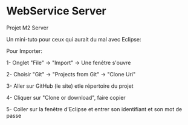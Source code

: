 # WebService Server
 Projet M2 Server

Un mini-tuto pour ceux qui aurait du mal avec Eclipse:


Pour Importer:

1- Onglet "File" -> "Import" -> Une fenêtre s'ouvre

2- Choisir "Git" -> "Projects from Git" -> "Clone Uri"

3- Aller sur GitHub (le site) etle répertoire du projet

4- Cliquer sur "Clone or download", faire copier

5- Coller sur la fenêtre d'Eclipse et entrer son identifiant et son mot de passe



